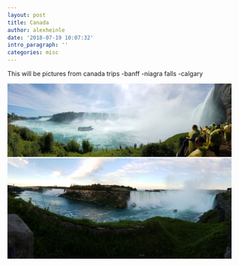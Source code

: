 ```yaml
---
layout: post
title: Canada
author: alexheinle
date: '2018-07-19 10:07:32'
intro_paragraph: ''
categories: misc
---
```

This will be pictures from canada trips
-banff
-niagra falls
-calgary

![Niagra Falls Photo](/images/niagraFalls1.jpg)
![Niagra Falls Photo](/images/niagraFalls2.jpg)
